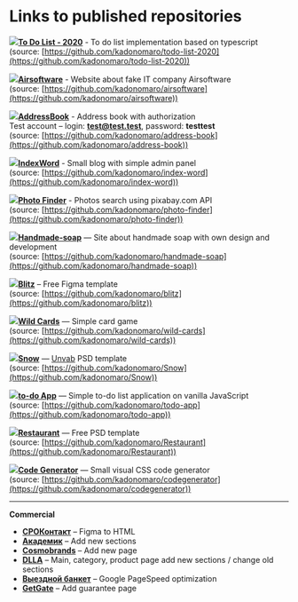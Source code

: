 # Links to published repositories

[![](https://img.icons8.com/color/48/000000/typescript.png)](https://todo-list-2020-6c5c0.firebaseapp.com/)[**To Do List - 2020**](https://todo-list-2020-6c5c0.firebaseapp.com/) - To do list implementation based on typescript  
(source: [https://github.com/kadonomaro/todo-list-2020](https://github.com/kadonomaro/todo-list-2020))  

[![](https://img.icons8.com/color/32/000000/html-5.png)](https://airsoftware.ru.com/)[**Airsoftware**](https://airsoftware.ru.com/) - Website about fake IT company Airsoftware  
(source: [https://github.com/kadonomaro/airsoftware](https://github.com/kadonomaro/airsoftware))

[![](https://img.icons8.com/color/32/000000/vue-js.png)](https://address-book-2020.web.app/)[**AddressBook**](https://address-book-2020.web.app/) - Address book with authorization  
Test account – login: **test@test.test**, password: **testtest**  
(source: [https://github.com/kadonomaro/address-book](https://github.com/kadonomaro/address-book))

[![](https://img.icons8.com/color/32/000000/vue-js.png)](https://indexword.handmade-soap.ru/)[**IndexWord**](https://index-word.web.app/) - Small blog with simple admin panel  
(source: [https://github.com/kadonomaro/index-word](https://github.com/kadonomaro/index-word))

[![](https://img.icons8.com/color/32/000000/vue-js.png)](https://kadonomaro.github.io/photo-finder/)[**Photo Finder**](https://kadonomaro.github.io/photo-finder/) - Photos search using pixabay.com API  
(source: [https://github.com/kadonomaro/photo-finder](https://github.com/kadonomaro/photo-finder))

[![](https://img.icons8.com/color/32/000000/html-5.png)](https://handmade-soap.ru/)[**Handmade-soap**](https://handmade-soap.ru/) — Site about handmade soap with own design and development  
(source: [https://github.com/kadonomaro/handmade-soap](https://github.com/kadonomaro/handmade-soap))

[![](https://img.icons8.com/color/32/000000/html-5.png)](https://kadonomaro.github.io/blitz/)[**Blitz**](https://kadonomaro.github.io/blitz/) – Free Figma template  
(source: [https://github.com/kadonomaro/blitz](https://github.com/kadonomaro/blitz))

[![](https://handmade-soap.ru/templates/images/js_logo.png)](https://kadonomaro.github.io/wild-cards/)[**Wild Cards**](https://kadonomaro.github.io/wild-cards/) — Simple card game  
(source: [https://github.com/kadonomaro/wild-cards](https://github.com/kadonomaro/wild-cards))

[![](https://img.icons8.com/color/32/000000/html-5.png)](https://kadonomaro.github.io/Snow/)[**Snow**](https://kadonomaro.github.io/Snow/) — [Unvab](http://unvab.com/#home) PSD template  
(source: [https://github.com/kadonomaro/Snow](https://github.com/kadonomaro/Snow))

[![](https://handmade-soap.ru/templates/images/js_logo.png)](https://kadonomaro.github.io/todo-app/)[**to-do App**](https://kadonomaro.github.io/todo-app/) — Simple to-do list application on vanilla JavaScript  
(source: [https://github.com/kadonomaro/todo-app](https://github.com/kadonomaro/todo-app))

[![](https://img.icons8.com/color/32/000000/html-5.png)](https://kadonomaro.github.io/Restaurant/)[**Restaurant**](https://kadonomaro.github.io/Restaurant/) — Free PSD template    
(source: [https://github.com/kadonomaro/Restaurant](https://github.com/kadonomaro/Restaurant))

[![](https://img.icons8.com/color/32/000000/html-5.png)](https://kadonomaro.github.io/codegenerator/)[**Code Generator**](https://kadonomaro.github.io/codegenerator/) — Small visual CSS code generator  
(source: [https://github.com/kadonomaro/codegenerator](https://github.com/kadonomaro/codegenerator))

***
**Commercial**  

* [**СРОКонтакт**](http://xn--80atbkdblhoc.xn--p1ai/) – Figma to HTML  
* [**Академик**](http://www.akademik.help/) – Add new sections  
* [**Cosmobrands**](https://cosmobrands.online/opt) – Add new page   
* [**DLLA**](https://dlla.ru/index.php) – Main, category, product page add new sections / change old sections  
* [**Выездной банкет**](https://viezdnoy-banket.ru/) – Google PageSpeed optimization  
* [**GetGate**](https://getgate.ru/garantiya/) – Add guarantee page


